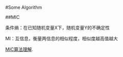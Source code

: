 #Some Algorithm

##MIC

条件熵：在已知随机变量X下，随机变量Y的不确定性

MI：互信息，衡量两信息的相似程度，相似度越高值越大

[MIC算法理解](https://blog.csdn.net/zhangf666/article/details/68925666 "With a Title"). 


